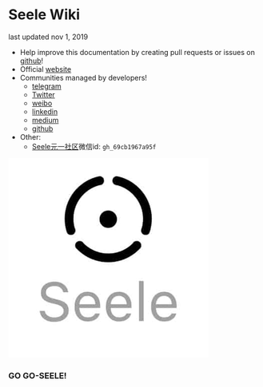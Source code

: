
# Seele Wiki

last updated nov 1, 2019

- Help improve this documentation by creating pull requests or issues on [github](https://github.com/seeleteam/seele-md)!
- Official [website](https://seelenet.com/)
- Communities managed by developers!
  - [telegram](https://t.me/seeletech)
  - [Twitter](https://twitter.com/SeeleTech)
  - [weibo](https://www.weibo.com/u/6561132287)
  - [linkedin](https://www.linkedin.com/company/seeletech)
  - [medium](https://medium.com/@SeeleTech)
  - [github](https://github.com/seeleteam)
- Other:
  - [Seele元一社区]()微信id: `gh_69cb1967a95f`

![](RSC/Seele-logo.jpg)

### GO GO-SEELE!